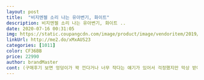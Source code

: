 ```yaml
---
layout: post 
title:  "비지엔젤 소리 나는 유아변기, 화이트" 
description: 비지엔젤 소리 나는 유아변기, 화이트 ..
date: 2020-07-16 00:31:05 
img: https://static.coupangcdn.com/image/product/image/vendoritem/2019/05/30/4465549609/6a5d8892-49d6-461d-90f3-94040c1ef4eb.jpg 
linkUrl: http://me2.do/xMxAUS23 
categories: [1011] 
color: CF36BB 
price: 22990 
author: brandMaster 
cont: (구매후기 보면 엉덩이가 꽉 낀다거나 너무 작다는 얘기가 있어서 걱정했지만 막상 받아보니 생각보다 커요)<br/>16개월 아기 아직 배변훈련하기는 이르지만, 아이가 평소 응가책, 변기 장난감에 흥미를 갖고<br/>다른 변기와 다르게 물내리는 소리가 나는게<br/>다만 아쉬운점이 있다면 실제 배변훈련시 사용하게 될때에는 변기뚜껑이 없는게 위생적으로 조금 아쉬울것같네요<br/>되도록이면 일상생활에서 자주 접하고 친숙한 변기모양이 좋겠다 싶어서 비지엔젤소리나는 변기를 선택하게 되었어요, 사진보다 더 앙증맞은 사이즈고, 플라스틱재질이지만 아이가 앉아도 쉽게 넘어가지 않고 안정적이에요<br/>또 물티슈 넣는 공간은 휴대용 물티슈 사이즈로, 보통 아기 키우는 집은 100매짜리 큰 물티슈를 사용하게 되는데<br/>못했고 기전에 있던 콤비 변기는 관심도 안가져서 변기모양으로 다시 구매해보는거에요<br/>변기에 앉아 보고싶어해 구입하게 되었어요, 색감이쁜, 캐릭터 유아변기도 있지만<br/>비록 변기 뚜껑은 없지만, 그래도 응가! 하면서 아기가 앉아서 응가놀이를 잘 해요.<br/><br/>쏴아아<br/> - 물 내리는 소리까지 리얼한데 가격도 착하네요.<br/><br/>아직은 기저귀를 떼지 않았지만 미리 거부감 들지 않게 앉아서 응아 쉬아 하는 곳을 알려주고 재미있는 곳이라 여기게 미리 구매했어요 진짜 성공은 못하지만 그냥 가서 앉아서 응아 하며 앉아있다가 물을 내려요^^ 그모습을 보니 진짜 물내리는 소리까지 나니 어른들 따라하는 한창 지금 금새 재미있게 성공할 수 있는 기대감이 생기네요<br/>와우! 역시 쿠팡 자체 브랜드는 항상 믿을만해요.<br/><br/>요런점이 아쉽네요<br/>조립 쉽고 가벼운데 튼튼해요<br/>좋아서 구매했어요 26개월인데 아직 기저귀를 떼지<br/> 
---
```

 